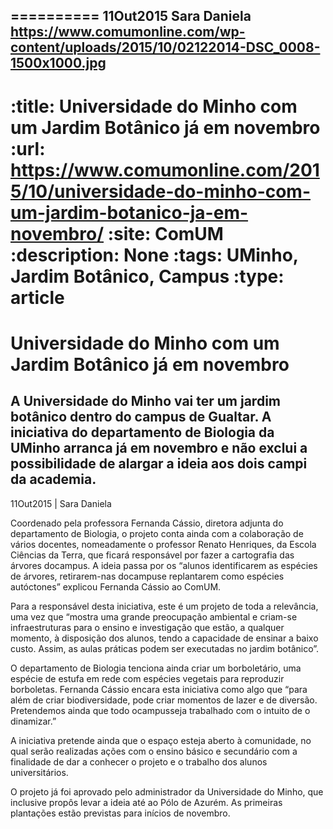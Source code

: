 
==========
11Out2015
Sara Daniela
https://www.comumonline.com/wp-content/uploads/2015/10/02122014-DSC_0008-1500x1000.jpg
---
:title: Universidade do Minho com um Jardim Botânico já em novembro
:url: https://www.comumonline.com/2015/10/universidade-do-minho-com-um-jardim-botanico-ja-em-novembro/
:site: ComUM
:description: None
:tags: UMinho, Jardim Botânico, Campus
:type: article
==========


# **Universidade do Minho com um Jardim Botânico já em novembro**

## A Universidade do Minho vai ter um jardim botânico dentro do campus de Gualtar. A iniciativa do departamento de Biologia da UMinho arranca já em novembro e não exclui a possibilidade de alargar a ideia aos dois campi da academia.

11Out2015 | Sara Daniela

Coordenado pela professora Fernanda Cássio, diretora adjunta do departamento de Biologia, o projeto conta ainda com a colaboração de vários docentes, nomeadamente o professor Renato Henriques, da Escola Ciências da Terra, que ficará responsável por fazer a cartografia das árvores docampus. A ideia passa por os “alunos identificarem as espécies de árvores, retirarem-nas docampuse replantarem como espécies autóctones” explicou Fernanda Cássio ao ComUM.

Para a responsável desta iniciativa, este é um projeto de toda a relevância, uma vez que “mostra uma grande preocupação ambiental e criam-se infraestruturas para o ensino e investigação que estão, a qualquer momento, à disposição dos alunos, tendo a capacidade de ensinar a baixo custo. Assim, as aulas práticas podem ser executadas no jardim botânico”.

O departamento de Biologia tenciona ainda criar um borboletário, uma espécie de estufa em rede com espécies vegetais para reproduzir borboletas. Fernanda Cássio encara esta iniciativa como algo que “para além de criar biodiversidade, pode criar momentos de lazer e de diversão. Pretendemos ainda que todo ocampusseja trabalhado com o intuito de o dinamizar.”

A iniciativa pretende ainda que o espaço esteja aberto à comunidade, no qual serão realizadas ações com o ensino básico e secundário com a finalidade de dar a conhecer o projeto e o trabalho dos alunos universitários.

O projeto já foi aprovado pelo administrador da Universidade do Minho, que inclusive propôs levar a ideia até ao Pólo de Azurém. As primeiras plantações estão previstas para inícios de novembro.

